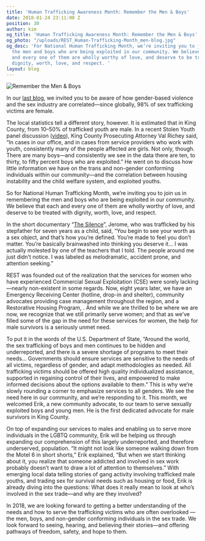 ```yaml
---
title: 'Human Trafficking Awareness Month: Remember the Men & Boys'
date: 2018-01-24 23:11:00 Z
position: 30
author: kim
og_title: 'Human Trafficking Awareness Month: Remember the Men & Boys'
og_photo: "/uploads/REST_Human-Trafficking-Month_men-blog.jpg"
og_desc: 'For National Human Trafficking Month, we’re inviting you to join us in remembering
  the men and boys who are being exploited in our community. We believe that each
  and every one of them are wholly worthy of love, and deserve to be treated with
  dignity, worth, love, and respect. '
layout: blog
---
```


![Remember the Men & Boys](/uploads/REST_Human-Trafficking-Month_men-blog.jpg)

In our [last blog](http://bit.ly/2D3a2fz), we invited you to be aware of how gender-based violence and the sex industry are correlated—since globally, 98% of  sex trafficking victims are female. 

The local statistics tell a different story, however. It is estimated that in King County, from 10–50% of trafficked youth are male. In a recent Stolen Youth panel discussion ([video](https://www.facebook.com/wewantrest/posts/1573905192699648)), King County Prosecuting Attorney Val Richey said, “In cases in our office, and in cases from service providers who work with youth, consistently many of the people affected are girls. Not only, though. There are many boys—and consistently we see in the data there are ten, to thirty, to fifty percent boys who are exploited.” He went on to discuss how little information we have on the trans and non-gender conforming individuals  within our community—and the correlation between housing instability and the child welfare system, and exploited youths. 

So for National Human Trafficking Month, we’re inviting you to join us in remembering the men and boys who are being exploited in our community. We believe that each and every one of them are wholly worthy of love, and deserve to be treated with dignity, worth, love, and respect. 

In the short documentary “[The Silence](http://bit.ly/2nc0dlw)”, Jerome, who was trafficked by his stepfather for seven years as a child, said, “You begin to see your worth as a sex object, and that’s how you’re defined. You’re made to feel you don’t matter. You’re basically brainwashed into thinking you deserve it… I was actually molested by one of the teachers that I told. The people around me just didn’t notice. I was labeled as melodramatic, accident prone, and attention seeking.”

REST was founded out of the realization that the services for women who have experienced Commercial Sexual Exploitation (CSE) were sorely lacking—nearly non-existent in some regards. Now, eight years later, we have an Emergency Receiving Center (hotline, drop-in and shelter), community advocates providing case management throughout the region, and a Restorative Housing Program, . And while we are thrilled to be where we are now, we recognize that we still primarily serve women; and that as we’ve filled some of the gap in the need for these services for women, the help for male survivors is a seriously unmet need. 

To put it in the words of the U.S. Department of State, “Around the world, the sex trafficking of boys and men continues to be hidden and underreported, and there is a severe shortage of programs to meet their needs… Governments should ensure services are sensitive to the needs of all victims, regardless of gender, and adapt methodologies as needed. All trafficking victims should be offered high quality individualized assistance, supported in regaining control of their lives, and empowered to make informed decisions about the options available to them.” 
This is why we’re slowly rounding a corner to emphasize services to all genders. We see the need here in our community, and we’re responding to it. This month, we welcomed Erik, a new community advocate, to our team to serve sexually exploited boys and young men. He is the first dedicated advocate for male survivors in King County.

On top of expanding our services to males and enabling us to serve more individuals in the LGBTQ community, Erik will be helping us through expanding our comprehension of this largely underreported, and therefore underserved, population. “It might not look like someone walking down from the Motel 6 in short shorts,” Erik explained, “But when we start thinking about it, you realize that someone addicted and involved in sex work probably doesn’t want to draw a lot of attention to themselves.” With emerging local data telling stories of gang activity involving trafficked male youths, and trading sex for survival needs such as housing or food, Erik is already diving into the questions: What does it really mean to look at who’s involved in the sex trade—and why are they involved? 

In 2018, we are looking forward to getting a better understanding of the needs and how to serve the trafficking victims who are often overlooked —the men, boys, and non-gender conforming individuals in the sex trade. We look forward to seeing, hearing, and believing their stories—and offering pathways of freedom, safety, and hope to them. 